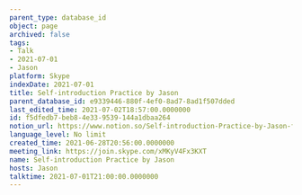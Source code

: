 ```yaml
---
parent_type: database_id
object: page
archived: false
tags:
- Talk
- 2021-07-01
- Jason
platform: Skype
indexDate: 2021-07-01
title: Self-introduction Practice by Jason
parent_database_id: e9339446-880f-4ef0-8ad7-8ad1f507dded
last_edited_time: 2021-07-02T18:57:00.0000000
id: f5dfedb7-beb8-4e33-9539-144a1dbaa264
notion_url: https://www.notion.so/Self-introduction-Practice-by-Jason-f5dfedb7beb84e339539144a1dbaa264
language_level: No limit
created_time: 2021-06-28T20:56:00.0000000
meeting_link: https://join.skype.com/xMKyV4Fx3KXT
name: Self-introduction Practice by Jason
hosts: Jason
talktime: 2021-07-01T21:00:00.0000000
---
```







